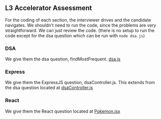 ## L3 Accelerator Assessment

For the coding of each section, the interviewer drives and the candidate navigates. We shouldn't need to run the code, since the problems are very straightforward. We can just review the code. (there is no setup to run the code except for the dsa question which can be run with `node dsa.js`)

### DSA
We give them the dsa question, findMostFrequent. [dsa.js](dsa.js)

### Express
We give them the ExpressJS question, dsaController.js. This extends from the dsa question located at [dsaController.js](dsaController.js)

### React
We give them the React question located at [Pokemon.jsx](Pokemon.jsx)
